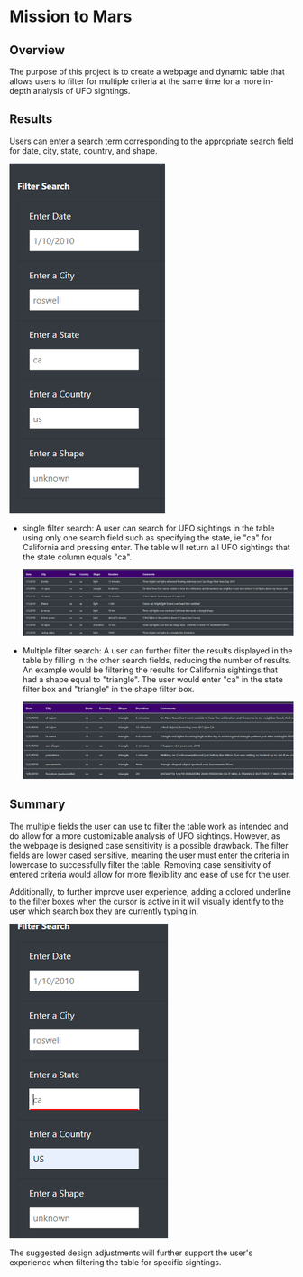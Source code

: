 
# Mission to Mars


## Overview

The purpose of this project is to create a webpage and dynamic table that allows users to filter for multiple criteria at the same time for a more in-depth analysis of UFO sightings. 


## Results

Users can enter a search term corresponding to the appropriate search field for date, city, state, country, and shape.

![image](https://github.com/courtneysims/UFOs/blob/70cc17ee1aebce48a551572996727e14afff0934/Resources/filter_search.PNG)

- single filter search:
    A user can search for UFO sightings in the table using only one search field such as specifying the state, ie "ca" for California and pressing enter. The table will return all UFO sightings that the state column equals "ca".
    
    ![image](https://github.com/courtneysims/UFOs/blob/c39851bd045e9648724fec5772058e52f39ce780/Resources/one_filter_search.PNG)
    
- Multiple filter search:
    A user can further filter the results displayed in the table by filling in the other search fields, reducing the number of results. An example would be filtering the results for California sightings that had a shape equal to "triangle". The user would enter "ca" in the state filter box and "triangle" in the shape filter box.
    
   
    ![image](https://github.com/courtneysims/UFOs/blob/f84096791c5e2b89eca62b5ba5a44f35325ec91a/Resources/mult_filter_search.PNG)
    

## Summary

The multiple fields the user can use to filter the table work as intended and do allow for a more customizable analysis of UFO sightings. However, as the webpage is designed case sensitivity is a possible drawback. The filter fields are lower cased sensitive, meaning the user must enter the criteria in lowercase to successfully filter the table. Removing case sensitivity of entered criteria would allow for more flexibility and ease of use for the user. 

Additionally, to further improve user experience, adding a colored underline to the filter boxes when the cursor is active in it will visually identify to the user which search box they are currently typing in. 

![image](https://github.com/courtneysims/UFOs/blob/f84096791c5e2b89eca62b5ba5a44f35325ec91a/Resources/active_search_field.PNG)


The suggested design adjustments will further support the user's experience when filtering the table for specific sightings.








